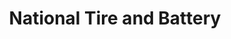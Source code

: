 ---
title: "National Tire and Battery"
url: /new-castle/national-tire-and-battery/
shop: Autowerkstatt
---